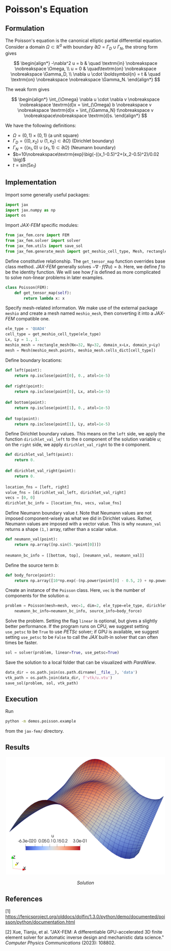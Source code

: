 # Poisson's Equation

## Formulation

The Poisson's equation is the canonical elliptic partial differential equation. Consider a domain $\Omega \subset \mathbb{R}^\textrm{d}$ with boundary $\partial \Omega = \Gamma_D \cup \Gamma_N$, the strong form gives

$$
\begin{align*}
    -\nabla^2 u = b & \quad \textrm{in}  \nobreakspace \nobreakspace \Omega, \\
    u = 0 &  \quad\textrm{on} \nobreakspace \nobreakspace \Gamma_D,  \\
    \nabla u  \cdot \boldsymbol{n} = t  & \quad \textrm{on} \nobreakspace \nobreakspace \Gamma_N.
\end{align*}
$$

The weak form gives

$$
\begin{align*}
\int_{\Omega} \nabla u \cdot \nabla v \nobreakspace \nobreakspace \textrm{d}x = \int_{\Omega} b \nobreakspace v \nobreakspace \textrm{d}x + \int_{\Gamma_N} t\nobreakspace v \nobreakspace\nobreakspace \textrm{d}s.
\end{align*}
$$

We have the following definitions:
* $\Omega=(0,1)\times(0,1)$ (a unit square)
* $\Gamma_D=\{(0, x_2)\cup (1, x_2)\subset\partial\Omega\}$ (Dirichlet boundary)
* $\Gamma_N=\{(x_1, 0)\cup (x_1, 1)\subset\partial\Omega\}$ (Neumann boundary)
* $b=10\nobreakspace\textrm{exp}\big(-((x_1-0.5)^2+(x_2-0.5)^2)/0.02 \big)$
* $t=\textrm{sin}(5x_1)$

## Implementation

Import some generally useful packages:
```python
import jax
import jax.numpy as np
import os
```

Import *JAX-FEM* specific modules:
```python
from jax_fem.core import FEM
from jax_fem.solver import solver
from jax_fem.utils import save_sol
from jax_fem.generate_mesh import get_meshio_cell_type, Mesh, rectangle_mesh
```

Define constitutive relationship. The `get_tensor_map` function overrides base class method. *JAX-FEM* generally solves $-\nabla \cdot f(\nabla u) = b$. Here, we define $f$ to be the identity function. We will see how $f$ is defined as more complicated to solve non-linear problems in later examples.
```python
class Poisson(FEM):
    def get_tensor_map(self):
        return lambda x: x
```

Specify mesh-related information. We make use of the external package `meshio` and create a mesh named `meshio_mesh`, then converting it into a *JAX-FEM* compatible one.
```python
ele_type = 'QUAD4'
cell_type = get_meshio_cell_type(ele_type)
Lx, Ly = 1., 1.
meshio_mesh = rectangle_mesh(Nx=32, Ny=32, domain_x=Lx, domain_y=Ly)
mesh = Mesh(meshio_mesh.points, meshio_mesh.cells_dict[cell_type])
```

Define boundary locations:
```python
def left(point):
    return np.isclose(point[0], 0., atol=1e-5)

def right(point):
    return np.isclose(point[0], Lx, atol=1e-5)

def bottom(point):
    return np.isclose(point[1], 0., atol=1e-5)

def top(point):
    return np.isclose(point[1], Ly, atol=1e-5)
```


Define Dirichlet boundary values. This means on the `left` side, we apply the function `dirichlet_val_left` to the `0` component of the solution variable $u$; on the `right` side, we apply `dirichlet_val_right` to the `0` component.
```python
def dirichlet_val_left(point):
    return 0.

def dirichlet_val_right(point):
    return 0.

location_fns = [left, right]
value_fns = [dirichlet_val_left, dirichlet_val_right]
vecs = [0, 0]
dirichlet_bc_info = [location_fns, vecs, value_fns]
```

Define Neumann boundary value $t$. Note that Neumann values are not imposed component-wisely as what we did in Dirichlet values. Rather, Neumann values are imposed with a vector value. This is why `neumann_val` returns a shape `(1,)` array, rather than a scalar value.
```python
def neumann_val(point):
    return np.array([np.sin(5.*point[0])])

neumann_bc_info = [[bottom, top], [neumann_val, neumann_val]]
```

Define the source term $b$:
```python
def body_force(point):
    return np.array([10*np.exp(-(np.power(point[0] - 0.5, 2) + np.power(point[1] - 0.5, 2)) / 0.02)])
```

Create an instance of the `Poisson` class. Here, `vec` is the number of components for the solution $u$. 
```python
problem = Poisson(mesh=mesh, vec=1, dim=2, ele_type=ele_type, dirichlet_bc_info=dirichlet_bc_info, 
    neumann_bc_info=neumann_bc_info, source_info=body_force)
```

Solve the problem. Setting the flag `linear` is optional, but gives a slightly better performance. If the program runs on CPU, we suggest setting `use_petsc` to be `True` to use *PETSc* solver; if GPU is available, we suggest setting `use_petsc` to be `False` to call the *JAX* built-in solver that can often times be faster.
```python
sol = solver(problem, linear=True, use_petsc=True)
```

Save the solution to a local folder that can be visualized with *ParaWiew*. 
```python
data_dir = os.path.join(os.path.dirname(__file__), 'data')
vtk_path = os.path.join(data_dir, f'vtk/u.vtu')
save_sol(problem, sol, vtk_path)
```

## Execution
Run
```bash
python -m demos.poisson.example
```
from the `jax-fem/` directory.


## Results

<p align="middle">
  <img src="materials/sol.png" width="500" />
</p>
<p align="middle">
    <em >Solution</em>
</p>


## References

[1] https://fenicsproject.org/olddocs/dolfin/1.3.0/python/demo/documented/poisson/python/documentation.html

[2] Xue, Tianju, et al. "JAX-FEM: A differentiable GPU-accelerated 3D finite element solver for automatic inverse design and mechanistic data science." *Computer Physics Communications* (2023): 108802.